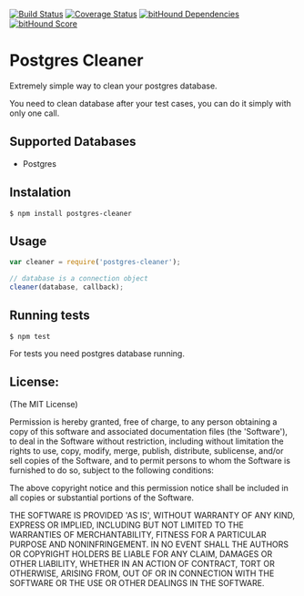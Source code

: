 [![Build Status](https://travis-ci.org/EastCoastProduct/node-postgres-cleaner.svg?branch=master)](https://travis-ci.org/EastCoastProduct/node-postgres-cleaner)
[![Coverage Status](https://coveralls.io/repos/EastCoastProduct/node-postgres-cleaner/badge.svg?branch=master&service=github)](https://coveralls.io/github/EastCoastProduct/node-postgres-cleaner?branch=master)
[![bitHound Dependencies](https://www.bithound.io/github/EastCoastProduct/node-postgres-cleaner/badges/dependencies.svg)](https://www.bithound.io/github/EastCoastProduct/node-postgres-cleaner/master/dependencies/npm)
[![bitHound Score](https://www.bithound.io/github/EastCoastProduct/node-postgres-cleaner/badges/score.svg)](https://www.bithound.io/github/EastCoastProduct/node-postgres-cleaner)

Postgres Cleaner
========================
Extremely simple way to clean your postgres database.

You need to clean database after your test cases, you can do it simply with only one call.

Supported Databases
-------------------
* Postgres

Instalation
-----------
```shell
$ npm install postgres-cleaner
```

Usage
------
```javascript
var cleaner = require('postgres-cleaner');

// database is a connection object
cleaner(database, callback);
```

Running tests
-------------

```shell
$ npm test
```

For tests you need postgres database running.


License:
--------

(The MIT License)

Permission is hereby granted, free of charge, to any person obtaining
a copy of this software and associated documentation files (the
'Software'), to deal in the Software without restriction, including
without limitation the rights to use, copy, modify, merge, publish,
distribute, sublicense, and/or sell copies of the Software, and to
permit persons to whom the Software is furnished to do so, subject to
the following conditions:

The above copyright notice and this permission notice shall be
included in all copies or substantial portions of the Software.

THE SOFTWARE IS PROVIDED 'AS IS', WITHOUT WARRANTY OF ANY KIND,
EXPRESS OR IMPLIED, INCLUDING BUT NOT LIMITED TO THE WARRANTIES OF
MERCHANTABILITY, FITNESS FOR A PARTICULAR PURPOSE AND NONINFRINGEMENT.
IN NO EVENT SHALL THE AUTHORS OR COPYRIGHT HOLDERS BE LIABLE FOR ANY
CLAIM, DAMAGES OR OTHER LIABILITY, WHETHER IN AN ACTION OF CONTRACT,
TORT OR OTHERWISE, ARISING FROM, OUT OF OR IN CONNECTION WITH THE
SOFTWARE OR THE USE OR OTHER DEALINGS IN THE SOFTWARE.
